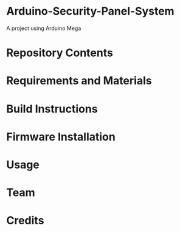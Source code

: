 # Arduino-Security-Panel-System
A project using Arduino Mega

# Repository Contents

# Requirements and Materials


# Build Instructions

# Firmware Installation

# Usage

# Team

# Credits









